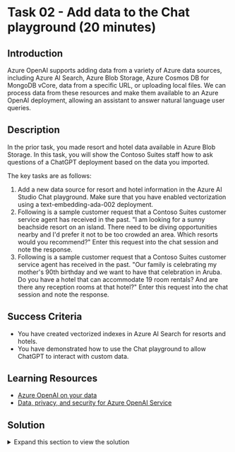 # Task 02 - Add data to the Chat playground (20 minutes)

## Introduction

Azure OpenAI supports adding data from a variety of Azure data sources, including Azure AI Search, Azure Blob Storage, Azure Cosmos DB for MongoDB vCore, data from a specific URL, or uploading local files. We can process data from these resources and make them available to an Azure OpenAI deployment, allowing an assistant to answer natural language user queries.

## Description

In the prior task, you made resort and hotel data available in Azure Blob Storage. In this task, you will show the Contoso Suites staff how to ask questions of a ChatGPT deployment based on the data you imported.

The key tasks are as follows:

1. Add a new data source for resort and hotel information in the Azure AI Studio Chat playground. Make sure that you have enabled vectorization using a text-embedding-ada-002 deployment.
2. Following is a sample customer request that a Contoso Suites customer service agent has received in the past. "I am looking for a sunny beachside resort on an island. There need to be diving opportunities nearby and I'd prefer it not to be too crowded an area. Which resorts would you recommend?" Enter this request into the chat session and note the response.
3. Following is a sample customer request that a Contoso Suites customer service agent has received in the past. "Our family is celebrating my mother's 90th birthday and we want to have that celebration in Aruba. Do you have a hotel that can accommodate 19 room rentals? And are there any reception rooms at that hotel?" Enter this request into the chat session and note the response.

## Success Criteria

- You have created vectorized indexes in Azure AI Search for resorts and hotels.
- You have demonstrated how to use the Chat playground to allow ChatGPT to interact with custom data.

## Learning Resources

- [Azure OpenAI on your data](https://learn.microsoft.com/en-us/azure/ai-services/openai/concepts/use-your-data)
- [Data, privacy, and security for Azure OpenAI Service](https://learn.microsoft.com/legal/cognitive-services/openai/data-privacy)

## Solution

<details>
<summary>Expand this section to view the solution</summary>

- All of this work can be done in the current Azure AI Studio (https://oai.azure.com).
- The steps to create a GPT-4 deployment are:
  - Navigate to the Deployments tab in Azure AI Studio.
  - Select **Create new deployment** to bring up a modal dialog.
  - Choose "gpt-4" from the model list and give it a name such as `gpt-4`. Note that the GPT-4 series of models is only available in certain Azure regions at this time.
  - In the Advanced options section, ensure that the Tokens per Minute Rate Limit is set to 10K.
  - Select **Create** to finalize the deployment.

    **TODO: add image of this process**

- Follow these steps to create a text-embedding-ada-002 deployment as well.
- The steps to add a data source in the Chat playground are:
  - Navigate to the Chat tab in Azure AI Studio.
  - Select the "Add your data" tab from the Assistant setup page.
  - Select the **Add a data source** button.

    **TODO: add image of this process**

  - In the modal dialog, choose "Azure Blob Storage" from the data source drop-down list.
    - CORS will need to be enabled for the storage account. You may do this from within the dialog, as long as you have appropriate permissions on the storage account.
  - Select the storage account you created and the `contoso-suites` storage container.
  - Choose the Azure AI Search resource you created.
  - The index name can be something simple, such as "resorts" and the Indexer schedule can be set to Once.
  - Select the "Add vector search to this search resource" option and choose your text-embedding-ada-002 deployment from the drop-down list.
  - From the Search type menu, choose "Hybrid (vector + keyword)" and select the option acknowledging that this will incur usage to your account.

    **TODO: add images of this process**

- After ingestion and processing is complete, you can ask questions of the uploaded dataset.

</details>
